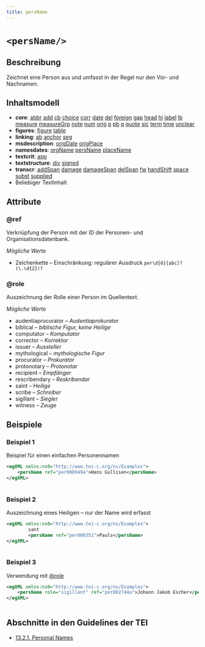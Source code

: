 ```yaml
---
title: persName
---
```




# `<persName/>`

## Beschreibung

Zeichnet eine Person aus und umfasst in der Regel nur den Vor- und Nachnamen. 

## Inhaltsmodell

- **core**: [abbr](abbr.md) [add](add.md) [cb](cb.md) [choice](choice.md) [corr](corr.md) [date](date.md) [del](del.md) [foreign](foreign.md) [gap](gap.md) [head](head.md) [hi](hi.md) [label](label.md) [lb](lb.md) [measure](measure.md) [measureGrp](measureGrp.md) [note](note.md) [num](num.md) [orig](orig.md) [p](p.md) [pb](pb.md) [q](q.md) [quote](quote.md) [sic](sic.md) [term](term.md) [time](time.md) [unclear](unclear.md)
- **figures**: [figure](figure.md) [table](table.md)
- **linking**: [ab](ab.md) [anchor](anchor.md) [seg](seg.md)
- **msdescription**: [origDate](origDate.md) [origPlace](origPlace.md)
- **namesdates**: [orgName](orgName.md) [persName](persName.md) [placeName](placeName.md)
- **textcrit**: [app](app.md)
- **textstructure**: [div](div.md) [signed](signed.md)
- **transcr**: [addSpan](addSpan.md) [damage](damage.md) [damageSpan](damageSpan.md) [delSpan](delSpan.md) [fw](fw.md) [handShift](handShift.md) [space](space.md) [subst](subst.md) [supplied](supplied.md)
- Beliebiger Textinhalt

## Attribute

### @ref

Verknüpfung der Person mit der ID der Personen- und Organisationsdatenbank. 

*Mögliche Werte*

- Zeichenkette – Einschränkung: regulärer Ausdruck `per\d{6}[abc]?(\.\d{2})?`

### @role

Auszeichnung der Rolle einer Person im Quellentext. 

*Mögliche Werte*

- audentiaprocurator – *Audentiaprokurator*
- biblical – *biblische Figur, keine Heilige*
- computator – *Komputator*
- corrector – *Korrektor*
- issuer – *Aussteller*
- mythological – *mythologische Figur*
- procurator – *Prokurator*
- protonotary – *Protonotar*
- recipient – *Empfänger*
- rescribendary – *Reskribendar*
- saint – *Heilige*
- scribe – *Schreiber*
- sigillant – *Siegler*
- witness – *Zeuge*

## Beispiele

### Beispiel 1

Beispiel für einen einfachen Personennamen

```xml
<egXML xmlns:ns0="http://www.tei-c.org/ns/Examples">
    <persName ref="per008949a">Hans Gullisen</persName>
</egXML>
               
```

### Beispiel 2

Auszeichnung eines Heiligen – nur der Name wird erfasst

```xml
<egXML xmlns:ns0="http://www.tei-c.org/ns/Examples">
        sant
        <persName ref="per000351">Pauls</persName>
</egXML>
               
```

### Beispiel 3

Verwendung mit [@role](#role)

```xml
<egXML xmlns:ns0="http://www.tei-c.org/ns/Examples">
    <persName role="sigillant" ref="per002744a">Johann Jakob Escher</persName>
</egXML>
               
```

## Abschnitte in den Guidelines der TEI

- [13.2.1. Personal Names](https://www.tei-c.org/release/doc/tei-p5-doc/en/html/ND.html#NDPER)